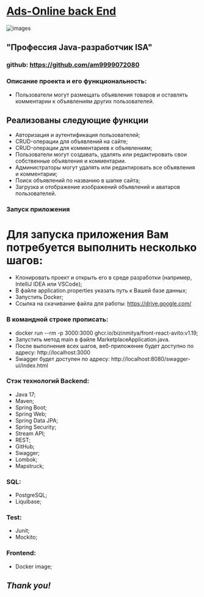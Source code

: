 # [Ads-Online back End]()

![images](https://github.com/am9999072080/AdsOnlineBackEnd/assets/127240321/77a45b05-96f4-4c59-8a26-1cfaf6f11367)

## "Профессия Java-разработчик ISA"

### github: https://github.com/am9999072080

### Описание проекта и его функциональность:

* Пользователи могут размещать объявления товаров и оставлять комментарии к объявлениям других пользователей.

## Реализованы следующие функции

* Авторизация и аутентификация пользователей;
* CRUD-операции для объявлений на сайте;
* CRUD-операции для комментариев к объявлениям;
* Пользователи могут создавать, удалять или редактировать свои собственные объявления и комментарии.
* Администраторы могут удалять или редактировать все объявления и комментарии;
* Поиск объявлений по названию в шапке сайта;
* Загрузка и отображение изображений объявлений и аватаров пользователей.

### Запуск приложения

# Для запуска приложения Вам потребуется выполнить несколько шагов:

* Клонировать проект и открыть его в среде разработки (например, IntelliJ IDEA или VSCode);
* В файле application.properties указать путь к Вашей базе данных;
* Запустить Docker;
* Ссылка на скачивание файла для работы: https://drive.google.com/

### В командной строке прописать:

* docker run --rm -p 3000:3000 ghcr.io/bizinmitya/front-react-avito:v1.19;
* Запустить метод main в файле MarketplaceApplication.java.
* После выполнения всех шагов, веб-приложение будет доступно по адресу: http://localhost:3000
* Swagger будет доступен по адресу: http://localhost:8080/swagger-ui/index.html

### Стэк технологий Backend:

* Java 17;
* Maven;
* Spring Boot;
* Spring Web;
* Spring Data JPA;
* Spring Security;
* Stream API;
* REST;
* GitHub;
* Swagger;
* Lombok;
* Mapstruck;

### SQL:

* PostgreSQL;
* Liquibase;

### Test:

* Junit;
* Mockito;

### Frontend:

* Docker image;

## _Thank you!_
